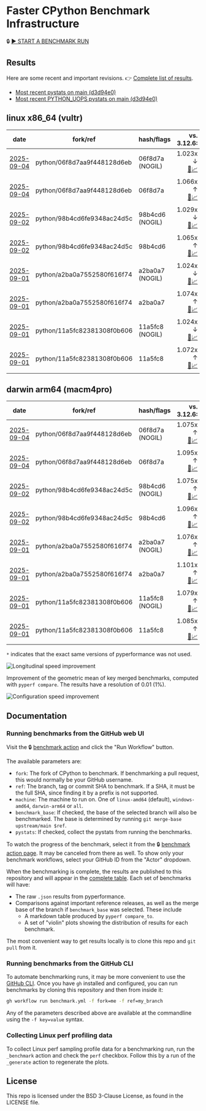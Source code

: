# Faster CPython Benchmark Infrastructure

🔒 [▶️ START A BENCHMARK RUN](../../actions/workflows/benchmark.yml)

## Results

Here are some recent and important revisions. 👉 [Complete list of results](RESULTS.md).

<!-- START table -->
- [Most recent  pystats on main (d3d94e0)](results/bm-20250830-3.15.0a0-d3d94e0/bm-20250830-vultr-x86_64-python-d3d94e0ed715829d9bf9-3.15.0a0-d3d94e0-pystats.md)
- [Most recent PYTHON_UOPS pystats on main (d3d94e0)](results/bm-20250830-3.15.0a0-d3d94e0-PYTHON_UOPS/bm-20250830-vultr-x86_64-python-d3d94e0ed715829d9bf9-3.15.0a0-d3d94e0-pystats.md)

## linux x86_64 (vultr)
| date | fork/ref | hash/flags | vs. 3.12.6: | vs. 3.13.0rc2: | vs. base: |
| --- | --- | --- | ---: | ---: | ---: |
| [2025-09-04](results/bm-20250904-3.15.0a0-06f8d7a-NOGIL) | python/06f8d7aa9f448128d6eb | 06f8d7a (NOGIL) | 1.023x ↓<br>[📄](results/bm-20250904-3.15.0a0-06f8d7a-NOGIL/bm-20250904-vultr-x86_64-python-06f8d7aa9f448128d6eb-3.15.0a0-06f8d7a-vs-3.12.6.md)[📈](results/bm-20250904-3.15.0a0-06f8d7a-NOGIL/bm-20250904-vultr-x86_64-python-06f8d7aa9f448128d6eb-3.15.0a0-06f8d7a-vs-3.12.6.svg) | 1.056x ↓<br>[📄](results/bm-20250904-3.15.0a0-06f8d7a-NOGIL/bm-20250904-vultr-x86_64-python-06f8d7aa9f448128d6eb-3.15.0a0-06f8d7a-vs-3.13.0rc2.md)[📈](results/bm-20250904-3.15.0a0-06f8d7a-NOGIL/bm-20250904-vultr-x86_64-python-06f8d7aa9f448128d6eb-3.15.0a0-06f8d7a-vs-3.13.0rc2.svg) | 1.091x ↓<br>[📄](results/bm-20250904-3.15.0a0-06f8d7a-NOGIL/bm-20250904-vultr-x86_64-python-06f8d7aa9f448128d6eb-3.15.0a0-06f8d7a-vs-base.md)[📈](results/bm-20250904-3.15.0a0-06f8d7a-NOGIL/bm-20250904-vultr-x86_64-python-06f8d7aa9f448128d6eb-3.15.0a0-06f8d7a-vs-base.svg)[🧠](results/bm-20250904-3.15.0a0-06f8d7a-NOGIL/bm-20250904-vultr-x86_64-python-06f8d7aa9f448128d6eb-3.15.0a0-06f8d7a-vs-base-mem.svg) |
| [2025-09-04](results/bm-20250904-3.15.0a0-06f8d7a) | python/06f8d7aa9f448128d6eb | 06f8d7a | 1.066x ↑<br>[📄](results/bm-20250904-3.15.0a0-06f8d7a/bm-20250904-vultr-x86_64-python-06f8d7aa9f448128d6eb-3.15.0a0-06f8d7a-vs-3.12.6.md)[📈](results/bm-20250904-3.15.0a0-06f8d7a/bm-20250904-vultr-x86_64-python-06f8d7aa9f448128d6eb-3.15.0a0-06f8d7a-vs-3.12.6.svg) | 1.031x ↑<br>[📄](results/bm-20250904-3.15.0a0-06f8d7a/bm-20250904-vultr-x86_64-python-06f8d7aa9f448128d6eb-3.15.0a0-06f8d7a-vs-3.13.0rc2.md)[📈](results/bm-20250904-3.15.0a0-06f8d7a/bm-20250904-vultr-x86_64-python-06f8d7aa9f448128d6eb-3.15.0a0-06f8d7a-vs-3.13.0rc2.svg) |  |
| [2025-09-02](results/bm-20250902-3.15.0a0-98b4cd6-NOGIL) | python/98b4cd6fe9348ac24d5c | 98b4cd6 (NOGIL) | 1.029x ↓<br>[📄](results/bm-20250902-3.15.0a0-98b4cd6-NOGIL/bm-20250902-vultr-x86_64-python-98b4cd6fe9348ac24d5c-3.15.0a0-98b4cd6-vs-3.12.6.md)[📈](results/bm-20250902-3.15.0a0-98b4cd6-NOGIL/bm-20250902-vultr-x86_64-python-98b4cd6fe9348ac24d5c-3.15.0a0-98b4cd6-vs-3.12.6.svg) | 1.061x ↓<br>[📄](results/bm-20250902-3.15.0a0-98b4cd6-NOGIL/bm-20250902-vultr-x86_64-python-98b4cd6fe9348ac24d5c-3.15.0a0-98b4cd6-vs-3.13.0rc2.md)[📈](results/bm-20250902-3.15.0a0-98b4cd6-NOGIL/bm-20250902-vultr-x86_64-python-98b4cd6fe9348ac24d5c-3.15.0a0-98b4cd6-vs-3.13.0rc2.svg) | 1.094x ↓<br>[📄](results/bm-20250902-3.15.0a0-98b4cd6-NOGIL/bm-20250902-vultr-x86_64-python-98b4cd6fe9348ac24d5c-3.15.0a0-98b4cd6-vs-base.md)[📈](results/bm-20250902-3.15.0a0-98b4cd6-NOGIL/bm-20250902-vultr-x86_64-python-98b4cd6fe9348ac24d5c-3.15.0a0-98b4cd6-vs-base.svg)[🧠](results/bm-20250902-3.15.0a0-98b4cd6-NOGIL/bm-20250902-vultr-x86_64-python-98b4cd6fe9348ac24d5c-3.15.0a0-98b4cd6-vs-base-mem.svg) |
| [2025-09-02](results/bm-20250902-3.15.0a0-98b4cd6) | python/98b4cd6fe9348ac24d5c | 98b4cd6 | 1.065x ↑<br>[📄](results/bm-20250902-3.15.0a0-98b4cd6/bm-20250902-vultr-x86_64-python-98b4cd6fe9348ac24d5c-3.15.0a0-98b4cd6-vs-3.12.6.md)[📈](results/bm-20250902-3.15.0a0-98b4cd6/bm-20250902-vultr-x86_64-python-98b4cd6fe9348ac24d5c-3.15.0a0-98b4cd6-vs-3.12.6.svg) | 1.029x ↑<br>[📄](results/bm-20250902-3.15.0a0-98b4cd6/bm-20250902-vultr-x86_64-python-98b4cd6fe9348ac24d5c-3.15.0a0-98b4cd6-vs-3.13.0rc2.md)[📈](results/bm-20250902-3.15.0a0-98b4cd6/bm-20250902-vultr-x86_64-python-98b4cd6fe9348ac24d5c-3.15.0a0-98b4cd6-vs-3.13.0rc2.svg) |  |
| [2025-09-01](results/bm-20250901-3.15.0a0-a2ba0a7-NOGIL) | python/a2ba0a7552580f616f74 | a2ba0a7 (NOGIL) | 1.024x ↓<br>[📄](results/bm-20250901-3.15.0a0-a2ba0a7-NOGIL/bm-20250901-vultr-x86_64-python-a2ba0a7552580f616f74-3.15.0a0-a2ba0a7-vs-3.12.6.md)[📈](results/bm-20250901-3.15.0a0-a2ba0a7-NOGIL/bm-20250901-vultr-x86_64-python-a2ba0a7552580f616f74-3.15.0a0-a2ba0a7-vs-3.12.6.svg) | 1.057x ↓<br>[📄](results/bm-20250901-3.15.0a0-a2ba0a7-NOGIL/bm-20250901-vultr-x86_64-python-a2ba0a7552580f616f74-3.15.0a0-a2ba0a7-vs-3.13.0rc2.md)[📈](results/bm-20250901-3.15.0a0-a2ba0a7-NOGIL/bm-20250901-vultr-x86_64-python-a2ba0a7552580f616f74-3.15.0a0-a2ba0a7-vs-3.13.0rc2.svg) | 1.097x ↓<br>[📄](results/bm-20250901-3.15.0a0-a2ba0a7-NOGIL/bm-20250901-vultr-x86_64-python-a2ba0a7552580f616f74-3.15.0a0-a2ba0a7-vs-base.md)[📈](results/bm-20250901-3.15.0a0-a2ba0a7-NOGIL/bm-20250901-vultr-x86_64-python-a2ba0a7552580f616f74-3.15.0a0-a2ba0a7-vs-base.svg)[🧠](results/bm-20250901-3.15.0a0-a2ba0a7-NOGIL/bm-20250901-vultr-x86_64-python-a2ba0a7552580f616f74-3.15.0a0-a2ba0a7-vs-base-mem.svg) |
| [2025-09-01](results/bm-20250901-3.15.0a0-a2ba0a7) | python/a2ba0a7552580f616f74 | a2ba0a7 | 1.074x ↑<br>[📄](results/bm-20250901-3.15.0a0-a2ba0a7/bm-20250901-vultr-x86_64-python-a2ba0a7552580f616f74-3.15.0a0-a2ba0a7-vs-3.12.6.md)[📈](results/bm-20250901-3.15.0a0-a2ba0a7/bm-20250901-vultr-x86_64-python-a2ba0a7552580f616f74-3.15.0a0-a2ba0a7-vs-3.12.6.svg) | 1.038x ↑<br>[📄](results/bm-20250901-3.15.0a0-a2ba0a7/bm-20250901-vultr-x86_64-python-a2ba0a7552580f616f74-3.15.0a0-a2ba0a7-vs-3.13.0rc2.md)[📈](results/bm-20250901-3.15.0a0-a2ba0a7/bm-20250901-vultr-x86_64-python-a2ba0a7552580f616f74-3.15.0a0-a2ba0a7-vs-3.13.0rc2.svg) |  |
| [2025-09-01](results/bm-20250901-3.15.0a0-11a5fc8-NOGIL) | python/11a5fc82381308f0b606 | 11a5fc8 (NOGIL) | 1.024x ↓<br>[📄](results/bm-20250901-3.15.0a0-11a5fc8-NOGIL/bm-20250901-vultr-x86_64-python-11a5fc82381308f0b606-3.15.0a0-11a5fc8-vs-3.12.6.md)[📈](results/bm-20250901-3.15.0a0-11a5fc8-NOGIL/bm-20250901-vultr-x86_64-python-11a5fc82381308f0b606-3.15.0a0-11a5fc8-vs-3.12.6.svg) | 1.057x ↓<br>[📄](results/bm-20250901-3.15.0a0-11a5fc8-NOGIL/bm-20250901-vultr-x86_64-python-11a5fc82381308f0b606-3.15.0a0-11a5fc8-vs-3.13.0rc2.md)[📈](results/bm-20250901-3.15.0a0-11a5fc8-NOGIL/bm-20250901-vultr-x86_64-python-11a5fc82381308f0b606-3.15.0a0-11a5fc8-vs-3.13.0rc2.svg) | 1.096x ↓<br>[📄](results/bm-20250901-3.15.0a0-11a5fc8-NOGIL/bm-20250901-vultr-x86_64-python-11a5fc82381308f0b606-3.15.0a0-11a5fc8-vs-base.md)[📈](results/bm-20250901-3.15.0a0-11a5fc8-NOGIL/bm-20250901-vultr-x86_64-python-11a5fc82381308f0b606-3.15.0a0-11a5fc8-vs-base.svg)[🧠](results/bm-20250901-3.15.0a0-11a5fc8-NOGIL/bm-20250901-vultr-x86_64-python-11a5fc82381308f0b606-3.15.0a0-11a5fc8-vs-base-mem.svg) |
| [2025-09-01](results/bm-20250901-3.15.0a0-11a5fc8) | python/11a5fc82381308f0b606 | 11a5fc8 | 1.072x ↑<br>[📄](results/bm-20250901-3.15.0a0-11a5fc8/bm-20250901-vultr-x86_64-python-11a5fc82381308f0b606-3.15.0a0-11a5fc8-vs-3.12.6.md)[📈](results/bm-20250901-3.15.0a0-11a5fc8/bm-20250901-vultr-x86_64-python-11a5fc82381308f0b606-3.15.0a0-11a5fc8-vs-3.12.6.svg) | 1.036x ↑<br>[📄](results/bm-20250901-3.15.0a0-11a5fc8/bm-20250901-vultr-x86_64-python-11a5fc82381308f0b606-3.15.0a0-11a5fc8-vs-3.13.0rc2.md)[📈](results/bm-20250901-3.15.0a0-11a5fc8/bm-20250901-vultr-x86_64-python-11a5fc82381308f0b606-3.15.0a0-11a5fc8-vs-3.13.0rc2.svg) |  |

## darwin arm64 (macm4pro)
| date | fork/ref | hash/flags | vs. 3.12.6: | vs. 3.13.0rc2: | vs. base: |
| --- | --- | --- | ---: | ---: | ---: |
| [2025-09-04](results/bm-20250904-3.15.0a0-06f8d7a-NOGIL) | python/06f8d7aa9f448128d6eb | 06f8d7a (NOGIL) | 1.075x ↑<br>[📄](results/bm-20250904-3.15.0a0-06f8d7a-NOGIL/bm-20250904-macm4pro-arm64-python-06f8d7aa9f448128d6eb-3.15.0a0-06f8d7a-vs-3.12.6.md)[📈](results/bm-20250904-3.15.0a0-06f8d7a-NOGIL/bm-20250904-macm4pro-arm64-python-06f8d7aa9f448128d6eb-3.15.0a0-06f8d7a-vs-3.12.6.svg) | 1.003x ↓<br>[📄](results/bm-20250904-3.15.0a0-06f8d7a-NOGIL/bm-20250904-macm4pro-arm64-python-06f8d7aa9f448128d6eb-3.15.0a0-06f8d7a-vs-3.13.0rc2.md)[📈](results/bm-20250904-3.15.0a0-06f8d7a-NOGIL/bm-20250904-macm4pro-arm64-python-06f8d7aa9f448128d6eb-3.15.0a0-06f8d7a-vs-3.13.0rc2.svg) | 1.021x ↓<br>[📄](results/bm-20250904-3.15.0a0-06f8d7a-NOGIL/bm-20250904-macm4pro-arm64-python-06f8d7aa9f448128d6eb-3.15.0a0-06f8d7a-vs-base.md)[📈](results/bm-20250904-3.15.0a0-06f8d7a-NOGIL/bm-20250904-macm4pro-arm64-python-06f8d7aa9f448128d6eb-3.15.0a0-06f8d7a-vs-base.svg)[🧠](results/bm-20250904-3.15.0a0-06f8d7a-NOGIL/bm-20250904-macm4pro-arm64-python-06f8d7aa9f448128d6eb-3.15.0a0-06f8d7a-vs-base-mem.svg) |
| [2025-09-04](results/bm-20250904-3.15.0a0-06f8d7a) | python/06f8d7aa9f448128d6eb | 06f8d7a | 1.095x ↑<br>[📄](results/bm-20250904-3.15.0a0-06f8d7a/bm-20250904-macm4pro-arm64-python-06f8d7aa9f448128d6eb-3.15.0a0-06f8d7a-vs-3.12.6.md)[📈](results/bm-20250904-3.15.0a0-06f8d7a/bm-20250904-macm4pro-arm64-python-06f8d7aa9f448128d6eb-3.15.0a0-06f8d7a-vs-3.12.6.svg) | 1.016x ↑<br>[📄](results/bm-20250904-3.15.0a0-06f8d7a/bm-20250904-macm4pro-arm64-python-06f8d7aa9f448128d6eb-3.15.0a0-06f8d7a-vs-3.13.0rc2.md)[📈](results/bm-20250904-3.15.0a0-06f8d7a/bm-20250904-macm4pro-arm64-python-06f8d7aa9f448128d6eb-3.15.0a0-06f8d7a-vs-3.13.0rc2.svg) |  |
| [2025-09-02](results/bm-20250902-3.15.0a0-98b4cd6-NOGIL) | python/98b4cd6fe9348ac24d5c | 98b4cd6 (NOGIL) | 1.075x ↑<br>[📄](results/bm-20250902-3.15.0a0-98b4cd6-NOGIL/bm-20250902-macm4pro-arm64-python-98b4cd6fe9348ac24d5c-3.15.0a0-98b4cd6-vs-3.12.6.md)[📈](results/bm-20250902-3.15.0a0-98b4cd6-NOGIL/bm-20250902-macm4pro-arm64-python-98b4cd6fe9348ac24d5c-3.15.0a0-98b4cd6-vs-3.12.6.svg) | 1.003x ↓<br>[📄](results/bm-20250902-3.15.0a0-98b4cd6-NOGIL/bm-20250902-macm4pro-arm64-python-98b4cd6fe9348ac24d5c-3.15.0a0-98b4cd6-vs-3.13.0rc2.md)[📈](results/bm-20250902-3.15.0a0-98b4cd6-NOGIL/bm-20250902-macm4pro-arm64-python-98b4cd6fe9348ac24d5c-3.15.0a0-98b4cd6-vs-3.13.0rc2.svg) | 1.022x ↓<br>[📄](results/bm-20250902-3.15.0a0-98b4cd6-NOGIL/bm-20250902-macm4pro-arm64-python-98b4cd6fe9348ac24d5c-3.15.0a0-98b4cd6-vs-base.md)[📈](results/bm-20250902-3.15.0a0-98b4cd6-NOGIL/bm-20250902-macm4pro-arm64-python-98b4cd6fe9348ac24d5c-3.15.0a0-98b4cd6-vs-base.svg)[🧠](results/bm-20250902-3.15.0a0-98b4cd6-NOGIL/bm-20250902-macm4pro-arm64-python-98b4cd6fe9348ac24d5c-3.15.0a0-98b4cd6-vs-base-mem.svg) |
| [2025-09-02](results/bm-20250902-3.15.0a0-98b4cd6) | python/98b4cd6fe9348ac24d5c | 98b4cd6 | 1.096x ↑<br>[📄](results/bm-20250902-3.15.0a0-98b4cd6/bm-20250902-macm4pro-arm64-python-98b4cd6fe9348ac24d5c-3.15.0a0-98b4cd6-vs-3.12.6.md)[📈](results/bm-20250902-3.15.0a0-98b4cd6/bm-20250902-macm4pro-arm64-python-98b4cd6fe9348ac24d5c-3.15.0a0-98b4cd6-vs-3.12.6.svg) | 1.017x ↑<br>[📄](results/bm-20250902-3.15.0a0-98b4cd6/bm-20250902-macm4pro-arm64-python-98b4cd6fe9348ac24d5c-3.15.0a0-98b4cd6-vs-3.13.0rc2.md)[📈](results/bm-20250902-3.15.0a0-98b4cd6/bm-20250902-macm4pro-arm64-python-98b4cd6fe9348ac24d5c-3.15.0a0-98b4cd6-vs-3.13.0rc2.svg) |  |
| [2025-09-01](results/bm-20250901-3.15.0a0-a2ba0a7-NOGIL) | python/a2ba0a7552580f616f74 | a2ba0a7 (NOGIL) | 1.076x ↑<br>[📄](results/bm-20250901-3.15.0a0-a2ba0a7-NOGIL/bm-20250901-macm4pro-arm64-python-a2ba0a7552580f616f74-3.15.0a0-a2ba0a7-vs-3.12.6.md)[📈](results/bm-20250901-3.15.0a0-a2ba0a7-NOGIL/bm-20250901-macm4pro-arm64-python-a2ba0a7552580f616f74-3.15.0a0-a2ba0a7-vs-3.12.6.svg) | 1.001x ↓<br>[📄](results/bm-20250901-3.15.0a0-a2ba0a7-NOGIL/bm-20250901-macm4pro-arm64-python-a2ba0a7552580f616f74-3.15.0a0-a2ba0a7-vs-3.13.0rc2.md)[📈](results/bm-20250901-3.15.0a0-a2ba0a7-NOGIL/bm-20250901-macm4pro-arm64-python-a2ba0a7552580f616f74-3.15.0a0-a2ba0a7-vs-3.13.0rc2.svg) | 1.024x ↓<br>[📄](results/bm-20250901-3.15.0a0-a2ba0a7-NOGIL/bm-20250901-macm4pro-arm64-python-a2ba0a7552580f616f74-3.15.0a0-a2ba0a7-vs-base.md)[📈](results/bm-20250901-3.15.0a0-a2ba0a7-NOGIL/bm-20250901-macm4pro-arm64-python-a2ba0a7552580f616f74-3.15.0a0-a2ba0a7-vs-base.svg)[🧠](results/bm-20250901-3.15.0a0-a2ba0a7-NOGIL/bm-20250901-macm4pro-arm64-python-a2ba0a7552580f616f74-3.15.0a0-a2ba0a7-vs-base-mem.svg) |
| [2025-09-01](results/bm-20250901-3.15.0a0-a2ba0a7) | python/a2ba0a7552580f616f74 | a2ba0a7 | 1.101x ↑<br>[📄](results/bm-20250901-3.15.0a0-a2ba0a7/bm-20250901-macm4pro-arm64-python-a2ba0a7552580f616f74-3.15.0a0-a2ba0a7-vs-3.12.6.md)[📈](results/bm-20250901-3.15.0a0-a2ba0a7/bm-20250901-macm4pro-arm64-python-a2ba0a7552580f616f74-3.15.0a0-a2ba0a7-vs-3.12.6.svg) | 1.021x ↑<br>[📄](results/bm-20250901-3.15.0a0-a2ba0a7/bm-20250901-macm4pro-arm64-python-a2ba0a7552580f616f74-3.15.0a0-a2ba0a7-vs-3.13.0rc2.md)[📈](results/bm-20250901-3.15.0a0-a2ba0a7/bm-20250901-macm4pro-arm64-python-a2ba0a7552580f616f74-3.15.0a0-a2ba0a7-vs-3.13.0rc2.svg) |  |
| [2025-09-01](results/bm-20250901-3.15.0a0-11a5fc8-NOGIL) | python/11a5fc82381308f0b606 | 11a5fc8 (NOGIL) | 1.079x ↑<br>[📄](results/bm-20250901-3.15.0a0-11a5fc8-NOGIL/bm-20250901-macm4pro-arm64-python-11a5fc82381308f0b606-3.15.0a0-11a5fc8-vs-3.12.6.md)[📈](results/bm-20250901-3.15.0a0-11a5fc8-NOGIL/bm-20250901-macm4pro-arm64-python-11a5fc82381308f0b606-3.15.0a0-11a5fc8-vs-3.12.6.svg) | 1.000x ↑<br>[📄](results/bm-20250901-3.15.0a0-11a5fc8-NOGIL/bm-20250901-macm4pro-arm64-python-11a5fc82381308f0b606-3.15.0a0-11a5fc8-vs-3.13.0rc2.md)[📈](results/bm-20250901-3.15.0a0-11a5fc8-NOGIL/bm-20250901-macm4pro-arm64-python-11a5fc82381308f0b606-3.15.0a0-11a5fc8-vs-3.13.0rc2.svg) | 1.008x ↓<br>[📄](results/bm-20250901-3.15.0a0-11a5fc8-NOGIL/bm-20250901-macm4pro-arm64-python-11a5fc82381308f0b606-3.15.0a0-11a5fc8-vs-base.md)[📈](results/bm-20250901-3.15.0a0-11a5fc8-NOGIL/bm-20250901-macm4pro-arm64-python-11a5fc82381308f0b606-3.15.0a0-11a5fc8-vs-base.svg)[🧠](results/bm-20250901-3.15.0a0-11a5fc8-NOGIL/bm-20250901-macm4pro-arm64-python-11a5fc82381308f0b606-3.15.0a0-11a5fc8-vs-base-mem.svg) |
| [2025-09-01](results/bm-20250901-3.15.0a0-11a5fc8) | python/11a5fc82381308f0b606 | 11a5fc8 | 1.085x ↑<br>[📄](results/bm-20250901-3.15.0a0-11a5fc8/bm-20250901-macm4pro-arm64-python-11a5fc82381308f0b606-3.15.0a0-11a5fc8-vs-3.12.6.md)[📈](results/bm-20250901-3.15.0a0-11a5fc8/bm-20250901-macm4pro-arm64-python-11a5fc82381308f0b606-3.15.0a0-11a5fc8-vs-3.12.6.svg) | 1.006x ↑<br>[📄](results/bm-20250901-3.15.0a0-11a5fc8/bm-20250901-macm4pro-arm64-python-11a5fc82381308f0b606-3.15.0a0-11a5fc8-vs-3.13.0rc2.md)[📈](results/bm-20250901-3.15.0a0-11a5fc8/bm-20250901-macm4pro-arm64-python-11a5fc82381308f0b606-3.15.0a0-11a5fc8-vs-3.13.0rc2.svg) |  |


<!-- END table -->

`*` indicates that the exact same versions of pyperformance was not used.

![Longitudinal speed improvement](/longitudinal.svg)

Improvement of the geometric mean of key merged benchmarks, computed with `pyperf compare`.
The results have a resolution of 0.01 (1%).

![Configuration speed improvement](/configs.svg)

## Documentation

### Running benchmarks from the GitHub web UI

Visit the 🔒 [benchmark action](../../actions/workflows/benchmark.yml) and click the "Run Workflow" button.

The available parameters are:

- `fork`: The fork of CPython to benchmark.
  If benchmarking a pull request, this would normally be your GitHub username.
- `ref`: The branch, tag or commit SHA to benchmark.
  If a SHA, it must be the full SHA, since finding it by a prefix is not supported.
- `machine`: The machine to run on.
  One of `linux-amd64` (default), `windows-amd64`, `darwin-arm64` or `all`.
- `benchmark_base`: If checked, the base of the selected branch will also be benchmarked.
  The base is determined by running `git merge-base upstream/main $ref`.
- `pystats`: If checked, collect the pystats from running the benchmarks.

To watch the progress of the benchmark, select it from the 🔒 [benchmark action page](../../actions/workflows/benchmark.yml).
It may be canceled from there as well.
To show only your benchmark workflows, select your GitHub ID from the "Actor" dropdown.

When the benchmarking is complete, the results are published to this repository and will appear in the [complete table](RESULTS.md).
Each set of benchmarks will have:

- The raw `.json` results from pyperformance.
- Comparisons against important reference releases, as well as the merge base of the branch if `benchmark_base` was selected. These include
  - A markdown table produced by `pyperf compare_to`.
  - A set of "violin" plots showing the distribution of results for each benchmark.

The most convenient way to get results locally is to clone this repo and `git pull` from it.

### Running benchmarks from the GitHub CLI

To automate benchmarking runs, it may be more convenient to use the [GitHub CLI](https://cli.github.com/).
Once you have `gh` installed and configured, you can run benchmarks by cloning this repository and then from inside it:

```bash session
gh workflow run benchmark.yml -f fork=me -f ref=my_branch
```

Any of the parameters described above are available at the commandline using the `-f key=value` syntax.

### Collecting Linux perf profiling data

To collect Linux perf sampling profile data for a benchmarking run, run the `_benchmark` action and check the `perf` checkbox.
Follow this by a run of the `_generate` action to regenerate the plots.

## License

This repo is licensed under the BSD 3-Clause License, as found in the LICENSE file.
